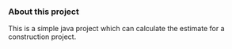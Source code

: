 ### About this project

This is a simple java project which can calculate the estimate for a construction project.